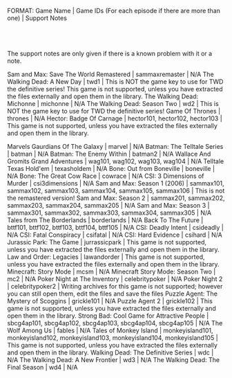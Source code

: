 FORMAT: Game Name | Game IDs (For each episode if there are more than one) | Support Notes<br/><br/><br/><br/>

The support notes are only given if there is a known problem with it or a note.

Sam and Max: Save The World Remastered | sammaxremaster | N/A
The Walking Dead: A New Day | twd1 | This is NOT the game key to use for TWD the definitive series! This game is not supported, unless you have extracted the files externally and open them in the library.
The Walking Dead: Michonne | michonne | N/A
The Walking Dead: Season Two | wd2 | This is NOT the game key to use for TWD the definitive series!
Game Of Thrones | thrones | N/A
Hector: Badge Of Carnage | hector101, hector102, hector103 | This game is not supported, unless you have extracted the files externally and open them in the library.

Marvels Gaurdians Of The Galaxy | marvel | N/A
Batman: The Telltale Series | batman | N/A
Batman: The Enemy Within | batman2 | N/A
Wallace And Gromits Grand Adventures | wag101, wag102, wag103, wag104 | N/A
Telltale Texas Hold'em | texasholdem | N/A
Bone: Out from Boneville | boneville | N/A
Bone: The Great Cow Race | cowrace | N/A
CSI: 3 Dimensions of Murder | csi3dimensions | N/A
Sam and Max: Season 1 (2006) | sammax101, sammax102, sammax103, sammax104, sammax105, sammax106 | This is not the remastered version!
Sam and Max: Season 2 | sammax201, sammax202, sammax203, sammax204, sammax205 | N/A
Sam and Max: Season 3 | sammax301, sammax302, sammax303, sammax304, sammax305 | N/A
Tales from The Borderlands | borderlands | N/A
Back To The Future | bttf101, bttf102, bttf103, bttf104, bttf105 | N/A
CSI: Deadly Intent | csideadly | N/A
CSI: Fatal Conspiracy | csifatal | N/A
CSI: Hard Evidence | csihard | N/A
Jurassic Park: The Game | jurrassicpark | This game is not supported, unless you have extracted the files externally and open them in the library.
Law and Order: Legacies | lawandorder | This game is not supported, unless you have extracted the files externally and open them in the library.
Minecraft: Story Mode | mcsm | N/A
Minecraft Story Mode: Season Two | mc2 | N/A
Poker Night at The Inventory | celebritypoker | N/A
Poker Night 2 | celebritypoker2 | Writing archives for this game is not supported; however you can still open them, edit the files and save the files
Puzzle Agent: The Mystery of Scoggins | grickle101 | N/A
Puzzle Agent 2 | grickle102 | This game is not supported, unless you have extracted the files externally and open them in the library.
Strong Bad: Cool Game for Attractive People | sbcg4ap101, sbcg4ap102, sbcg4ap103, sbcg4ap104, sbcg4ap105 | N/A
The Wolf Among Us | fables | N/A
Tales of Monkey Island | monkeyisland101, monkeyisland102, monkeyisland103, monkeyisland104, monkeyisland105 | This game is not supported, unless you have extracted the files externally and open them in the library.
Walking Dead: The Definitive Series | wdc | N/A
The Walking Dead: A New Frontier | wd3 | N/A
The Walking Dead: The Final Season | wd4 | N/A
